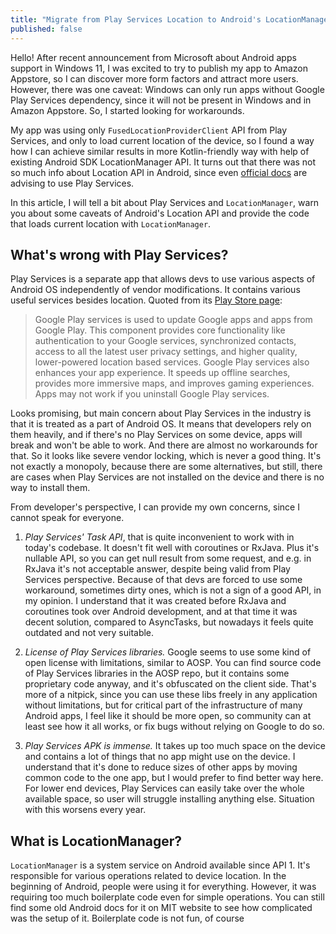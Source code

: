 ```yaml
---
title: "Migrate from Play Services Location to Android's LocationManager API"
published: false
---
```


Hello! After recent announcement from Microsoft about Android apps support in Windows 11, I was excited to try to publish my app to Amazon Appstore, so I can discover more form factors and attract more users. However, there was one caveat: Windows can only run apps without Google Play Services dependency, since it will not be present in Windows and in Amazon Appstore. So, I started looking for workarounds.

My app was using only `FusedLocationProviderClient` API from Play Services, and only to load current location of the device, so I found a way how I can achieve similar results in more Kotlin-friendly way with help of existing Android SDK LocationManager API. It turns out that there was not so much info about Location API in Android, since even [official docs](https://developer.android.com/guide/topics/location/migration) are advising to use Play Services.

In this article, I will tell a bit about Play Services and `LocationManager`, warn you about some caveats of Android's Location API and provide the code that loads current location with `LocationManager`.

## What's wrong with Play Services?

Play Services is a separate app that allows devs to use various aspects of Android OS independently of vendor modifications. It contains various useful services besides location. Quoted from its [Play Store page](https://play.google.com/store/apps/details?id=com.google.android.gms&hl=en_US&gl=US):

> Google Play services is used to update Google apps and apps from Google Play. This component provides core functionality like authentication to your Google services, synchronized contacts, access to all the latest user privacy settings, and higher quality, lower-powered location based services. Google Play services also enhances your app experience. It speeds up offline searches, provides more immersive maps, and improves gaming experiences. Apps may not work if you uninstall Google Play services.

Looks promising, but main concern about Play Services in the industry is that it is treated as a part of Android OS. It means that developers rely on them heavily, and if there's no Play Services on some device, apps will break and won't be able to work. And there are almost no workarounds for that. So it looks like severe vendor locking, which is never a good thing. It's not exactly a monopoly, because there are some alternatives, but still, there are cases when Play Services are not installed on the device and there is no way to install them.

From developer's perspective, I can provide my own concerns, since I cannot speak for everyone.

1. _Play Services' Task API_, that is quite inconvenient to work with in today's codebase. It doesn't fit well with coroutines or RxJava. Plus it's nullable API, so you can get null result from some request, and e.g. in RxJava it's not acceptable answer, despite being valid from Play Services perspective. Because of that devs are forced to use some workaround, sometimes dirty ones, which is not a sign of a good API, in my opinion. I understand that it was created before RxJava and coroutines took over Android development, and at that time it was decent solution, compared to AsyncTasks, but nowadays it feels quite outdated and not very suitable.

2. _License of Play Services libraries._ Google seems to use some kind of open license with limitations, similar to AOSP. You can find source code of Play Services libraries in the AOSP repo, but it contains some proprietary code anyway, and it's obfuscated on the client side. That's more of a nitpick, since you can use these libs freely in any application without limitations, but for critical part of the infrastructure of many Android apps, I feel like it should be more open, so community can at least see how it all works, or fix bugs without relying on Google to do so.

3. _Play Services APK is immense._ It takes up too much space on the device and contains a lot of things that no app might use on the device. I understand that it's done to reduce sizes of other apps by moving common code to the one app, but I would prefer to find better way here. For lower end devices, Play Services can easily take over the whole available space, so user will struggle installing anything else. Situation with this worsens every year.

## What is LocationManager?

`LocationManager` is a system service on Android available since API 1. It's responsible for various operations related to device location. In the beginning of Android, people were using it for everything. However, it was requiring too much boilerplate code even for simple operations. You can still find some old Android docs for it on MIT website to see how complicated was the setup of it. Boilerplate code is not fun, of course
